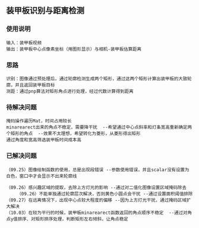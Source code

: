 ## 装甲板识别与距离检测

### 使用说明
    输入：装甲板视频
    输出：装甲板中心点像素坐标（用图形显示）与相机-装甲板估算距离
### 思路
    识别：图像通过预处理后，通过轮廓检测生成两个矩形，通过这两个矩形计算出装甲板的大致轮廓，并且返回装甲板目标
    测距：通过pnp算法对矩形角点进行处理，经过代数计算得到距离

### 待解决问题
    掩码操作遍历Mat，时间占用较长
    minarearect出来的角点不稳定，需要降干扰  --希望通过中心点斜率和灯条宽高重新确定两个矩形的角点  --效果不太理想，希望转化为菱形，从菱形得出矩形
    通过角度和宽高筛选装甲板时间成本高
### 已解决问题
    （09.25）图像绘制函数的使用，总是出现段错误 --参数使用错误，并且scalar没有设置为白色，窗口中才会显示不出来轮廓线 

    （09.26）感兴趣区域的提取，去除上方灯光的影响 --通过对二值化图像设置区域掩码除去
        （09.26）不能单独通过轮廓层次解决，否则黄色小圆点会干扰 --通过设置面积阈值排除
    （09.27）在远离情况下，出现中心点较大程度的偏移 --因为上方灯光干扰，通过掩码区域扩大解决
    （10.03）在较为平行的时候，装甲板minarearect函数返回的角点顺序不稳定  --通过对角点y值排序、对矩形排序处理，判断矩形左右倾斜，让角点稳定